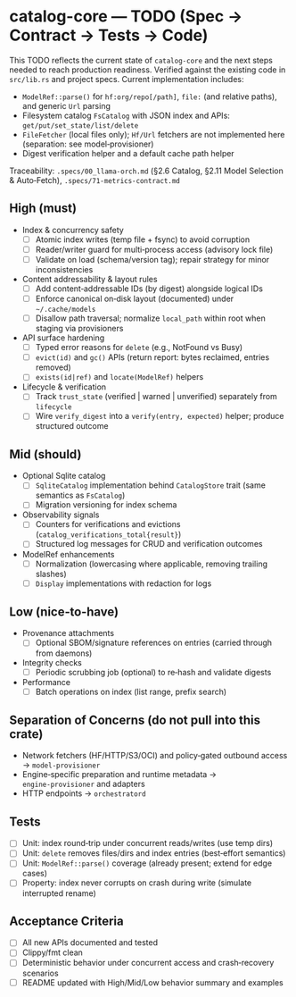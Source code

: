 # catalog-core — TODO (Spec → Contract → Tests → Code)

This TODO reflects the current state of `catalog-core` and the next steps needed to reach production readiness. Verified against the existing code in `src/lib.rs` and project specs. Current implementation includes:

- `ModelRef::parse()` for `hf:org/repo[/path]`, `file:` (and relative paths), and generic `Url` parsing
- Filesystem catalog `FsCatalog` with JSON index and APIs: `get/put/set_state/list/delete`
- `FileFetcher` (local files only); `Hf/Url` fetchers are not implemented here (separation: see model‑provisioner)
- Digest verification helper and a default cache path helper

Traceability: `.specs/00_llama-orch.md` (§2.6 Catalog, §2.11 Model Selection & Auto‑Fetch), `.specs/71-metrics-contract.md`

## High (must)

- Index & concurrency safety
  - [ ] Atomic index writes (temp file + fsync) to avoid corruption
  - [ ] Reader/writer guard for multi‑process access (advisory lock file)
  - [ ] Validate on load (schema/version tag); repair strategy for minor inconsistencies
- Content addressability & layout rules
  - [ ] Add content‑addressable IDs (by digest) alongside logical IDs
  - [ ] Enforce canonical on‑disk layout (documented) under `~/.cache/models`
  - [ ] Disallow path traversal; normalize `local_path` within root when staging via provisioners
- API surface hardening
  - [ ] Typed error reasons for `delete` (e.g., NotFound vs Busy)
  - [ ] `evict(id)` and `gc()` APIs (return report: bytes reclaimed, entries removed)
  - [ ] `exists(id|ref)` and `locate(ModelRef)` helpers
- Lifecycle & verification
  - [ ] Track `trust_state` (verified | warned | unverified) separately from `lifecycle`
  - [ ] Wire `verify_digest` into a `verify(entry, expected)` helper; produce structured outcome

## Mid (should)

- Optional Sqlite catalog
  - [ ] `SqliteCatalog` implementation behind `CatalogStore` trait (same semantics as `FsCatalog`)
  - [ ] Migration versioning for index schema
- Observability signals
  - [ ] Counters for verifications and evictions (`catalog_verifications_total{result}`)
  - [ ] Structured log messages for CRUD and verification outcomes
- ModelRef enhancements
  - [ ] Normalization (lowercasing where applicable, removing trailing slashes)
  - [ ] `Display` implementations with redaction for logs

## Low (nice‑to‑have)

- Provenance attachments
  - [ ] Optional SBOM/signature references on entries (carried through from daemons)
- Integrity checks
  - [ ] Periodic scrubbing job (optional) to re‑hash and validate digests
- Performance
  - [ ] Batch operations on index (list range, prefix search)

## Separation of Concerns (do not pull into this crate)

- Network fetchers (HF/HTTP/S3/OCI) and policy‑gated outbound access → `model‑provisioner`
- Engine‑specific preparation and runtime metadata → `engine‑provisioner` and adapters
- HTTP endpoints → `orchestratord`

## Tests

- [ ] Unit: index round‑trip under concurrent reads/writes (use temp dirs)
- [ ] Unit: `delete` removes files/dirs and index entries (best‑effort semantics)
- [ ] Unit: `ModelRef::parse()` coverage (already present; extend for edge cases)
- [ ] Property: index never corrupts on crash during write (simulate interrupted rename)

## Acceptance Criteria

- [ ] All new APIs documented and tested
- [ ] Clippy/fmt clean
- [ ] Deterministic behavior under concurrent access and crash‑recovery scenarios
- [ ] README updated with High/Mid/Low behavior summary and examples
